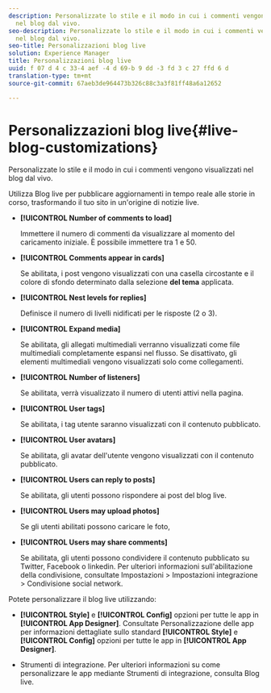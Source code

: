 ```yaml
---
description: Personalizzate lo stile e il modo in cui i commenti vengono visualizzati
  nel blog dal vivo.
seo-description: Personalizzate lo stile e il modo in cui i commenti vengono visualizzati
  nel blog dal vivo.
seo-title: Personalizzazioni blog live
solution: Experience Manager
title: Personalizzazioni blog live
uuid: f 07 d 4 c 33-4 aef -4 d 69-b 9 dd -3 fd 3 c 27 ffd 6 d
translation-type: tm+mt
source-git-commit: 67aeb3de964473b326c88c3a3f81ff48a6a12652

---
```



# Personalizzazioni blog live{#live-blog-customizations}

Personalizzate lo stile e il modo in cui i commenti vengono visualizzati nel blog dal vivo.



Utilizza Blog live per pubblicare aggiornamenti in tempo reale alle storie in corso, trasformando il tuo sito in un'origine di notizie live.

* **[!UICONTROL Number of comments to load]**

   Immettere il numero di commenti da visualizzare al momento del caricamento iniziale. È possibile immettere tra 1 e 50.

* **[!UICONTROL Comments appear in cards]**

   Se abilitata, i post vengono visualizzati con una casella circostante e il colore di sfondo determinato dalla selezione **del tema** applicata.

* **[!UICONTROL Nest levels for replies]**

   Definisce il numero di livelli nidificati per le risposte (2 o 3).

* **[!UICONTROL Expand media]**

   Se abilitata, gli allegati multimediali verranno visualizzati come file multimediali completamente espansi nel flusso. Se disattivato, gli elementi multimediali vengono visualizzati solo come collegamenti.

* **[!UICONTROL Number of listeners]**

   Se abilitata, verrà visualizzato il numero di utenti attivi nella pagina.

* **[!UICONTROL User tags]**

   Se abilitata, i tag utente saranno visualizzati con il contenuto pubblicato.

* **[!UICONTROL User avatars]**

   Se abilitata, gli avatar dell'utente vengono visualizzati con il contenuto pubblicato.

* **[!UICONTROL Users can reply to posts]**

   Se abilitata, gli utenti possono rispondere ai post del blog live.

* **[!UICONTROL Users may upload photos]**

   Se gli utenti abilitati possono caricare le foto,

* **[!UICONTROL Users may share comments]**

   Se abilitata, gli utenti possono condividere il contenuto pubblicato su Twitter, Facebook o linkedin. Per ulteriori informazioni sull'abilitazione della condivisione, consultate Impostazioni > Impostazioni integrazione > Condivisione social network.

Potete personalizzare il blog live utilizzando:

* **[!UICONTROL Style]** e **[!UICONTROL Config]** opzioni per tutte le app in **[!UICONTROL App Designer]**. Consultate Personalizzazione delle app per informazioni dettagliate sullo standard **[!UICONTROL Style]** e **[!UICONTROL Config]** opzioni per tutte le app in **[!UICONTROL App Designer]**.

* Strumenti di integrazione. Per ulteriori informazioni su come personalizzare le app mediante Strumenti di integrazione, consulta Blog live.

